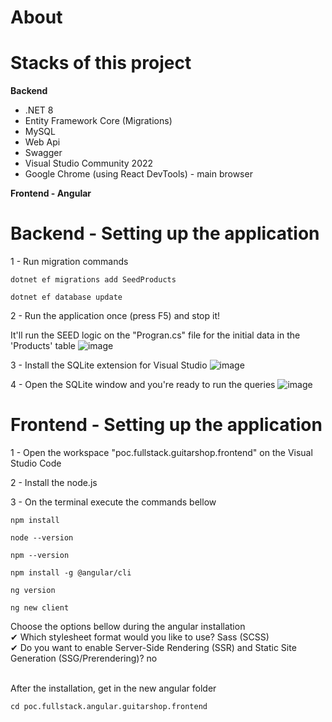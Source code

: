 # About

# Stacks of this project

__Backend__
- .NET 8
- Entity Framework Core (Migrations)
- MySQL
- Web Api
- Swagger
- Visual Studio Community 2022
- Google Chrome (using React DevTools) - main browser

  
__Frontend - Angular__


# Backend - Setting up the application
1 - Run migration commands
```Migrations
dotnet ef migrations add SeedProducts
```
```Migrations
dotnet ef database update
```
2 - Run the application once (press F5) and stop it!

It'll run the SEED logic on the "Progran.cs" file for the initial data in the 'Products' table
![image](https://github.com/user-attachments/assets/845848f5-9687-4c3d-ac5f-c4cc93b4ebca)

3 - Install the SQLite extension for Visual Studio
![image](https://github.com/user-attachments/assets/88ab2ade-e37e-4d34-9b90-1efc4d550612)

4 - Open the SQLite window and you're ready to run the queries
![image](https://github.com/user-attachments/assets/5a2fdebe-30b6-4d15-bab9-1c0dc71f2a4c)

# Frontend - Setting up the application
1 - Open the workspace "poc.fullstack.guitarshop.frontend" on the Visual Studio Code

2 - Install the node.js

3 - On the terminal execute the commands bellow

```VS Code terminal
npm install
```

```VS Code terminal
node --version
```

```VS Code terminal
npm --version
```

```VS Code terminal
npm install -g @angular/cli
```

```VS Code terminal
ng version
```

```VS Code terminal
ng new client
```

Choose the options bellow during the angular installation <br>
✔ Which stylesheet format would you like to use? Sass (SCSS) <br>
✔ Do you want to enable Server-Side Rendering (SSR) and Static Site Generation (SSG/Prerendering)? no <br><br/>

After the installation, get in the new angular folder 
```VS Code terminal
cd poc.fullstack.angular.guitarshop.frontend
```
